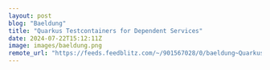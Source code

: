 ```yaml
---
layout: post
blog: "Baeldung"
title: "Quarkus Testcontainers for Dependent Services"
date: 2024-07-22T15:12:11Z
image: images/baeldung.png
remote_url: "https://feeds.feedblitz.com/~/901567028/0/baeldung~Quarkus-Testcontainers-for-Dependent-Services"
---
```

